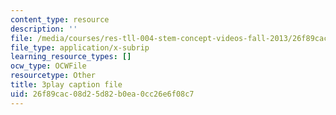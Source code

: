 ```yaml
---
content_type: resource
description: ''
file: /media/courses/res-tll-004-stem-concept-videos-fall-2013/26f89cac08d25d82b0ea0cc26e6f08c7_w4y12u5S0HE.vtt
file_type: application/x-subrip
learning_resource_types: []
ocw_type: OCWFile
resourcetype: Other
title: 3play caption file
uid: 26f89cac-08d2-5d82-b0ea-0cc26e6f08c7
---
```


